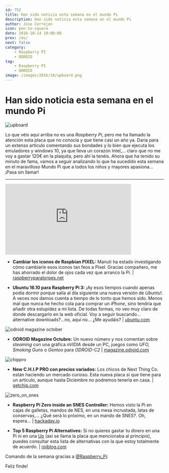 ```yaml
---
id: 752
title: Han sido noticia esta semana en el mundo Pi
description: Han sido noticia esta semana en el mundo Pi
author: Jose Cerrejon
icon: pen-to-square
date: 2016-10-14 10:00:00
prev: /es/
next: false
category:
    - Raspberry PI
    - ODROID
tag:
    - Raspberry PI
    - ODROID
image: /images/2016/10/upboard.png
---
```


# Han sido noticia esta semana en el mundo Pi

![upboard](/images/2016/10/upboard.png)

Lo que véis aquí arriba no es una _Raspberry Pi_, pero me ha llamado la atención esta placa que no conocía y que tiene casi un año ya. Daría para un extenso artículo comentando sus bondades y lo bien que ejecuta los emuladores y windows 10, ya que lleva un corazón Intel,... claro que no me voy a gastar 120€ en la plaquita, pero ahí la tenéis. Ahora que ha tenido su minuto de fama, vamos a seguir analizando lo que ha sucedido esta semana en el maravilloso Mundo Pi que a todos los niños y mayores apasiona...¡Pasa sin llamar!

---

<iframe width="400" height="225" src="https://www.youtube.com/embed/DNMEaF2ASMo?rel=0" frameborder="0" allowfullscreen></iframe>

-   **Cambiar los iconos de Raspbian PIXEL:** Manuti ha estado investigando cómo cambiarle esos iconos tan feos a Pixel. Gracias compañero, me has ahorrado el dolor de ojos cada vez que arranco la Pi. | [raspberryparatorpes.net](https://raspberryparatorpes.net/raspbian-2/cambiar-los-iconos-de-raspbian-pixel/)

-   **Ubuntu 16.10 para Raspberry Pi 3:** ¡Ay esos tiempos cuando apenas podía dormir porque salía al día siguiente una nueva versión de _Ubuntu_!. A veces nos damos cuenta a tiempo de lo tonto que hemos sido. Menos mal que nunca he hecho cola para comprar un _iPhone_, sino tendría que añadir otra estupidez a mi lista. De todas formas, no veo muy claro de donde descargarlo en la web oficial. Voy a seguir buscando... alternative downloads?...no, aquí no... ¿Me ayudáis? | [ubuntu.com](https://www.ubuntu.com)

![odroid magazine october](/images/2016/10/odroid_oct.png)

-   **ODROID Magazine Octubre:** Un nuevo número y nos comentan sobre _steaming_ con una gráfica _nVIDIA_ desde un PC, juegos como _UFO, Smoking Guns_ o _Gentoo_ para _ODROID-C2_ | [magazine.odroid.com](https://magazine.odroid.com/201610)

![chippro](/images/2016/10/chippro.png)

-   **New C.H.I.P PRO con precios variados:** Los chicos de Next Thing Co. están haciendo un mercado curioso. Esta nueva placa si que tiene para un artículo, aunque hasta Diciembre no podremos tenerla en casa. | [getchip.com](https://getchip.com/pages/chippro)

![zero_on_snes](/images/2016/10/zero_on_snes.png)

-   **Raspberry Pi Zero inside an SNES Controller:** Hemos visto la Pi en cajas de galletas, mandos de NES, en una mesa incrustada, latas de conservas,... ¿Qué será lo próximo, en un mando de SNES?. Oh, espera... | [hackaday.io](https://hackaday.io/project/16288-raspberry-pi-zero-inside-an-snes-controller)

-   **Top 5 Raspberry Pi Alternatives:** Si no quieres gastar tu dinero en una Pi ni en una [Up](https://www.up-board.org/) (así se llama la placa que mencionaba al principio), puedes consultar esta lista de alternativas con la que estoy totalmente de acuerdo. | [rpiblog.com](https://www.rpiblog.com/2016/10/top-5-raspberry-pi-alternatives.html)

Comando de la semana gracias a [@Raspberry_Pi](https://twitter.com/Raspberry_Pi/):

Feliz finde!
